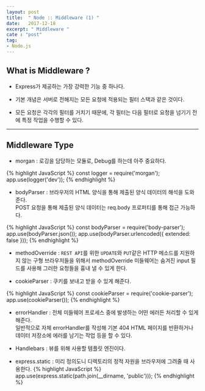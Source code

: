 ```yaml
---
layout: post
title:  " Node :: Middleware (1) "
date:   2017-12-18
excerpt: " Middleware "
cate : "post"
tag:
- Node.js
---
```



## What is Middleware ?

* Express가 제공하는 가장 강력한 기능 중 하나다.

* 기본 개념은 서버로 전해지는 모든 요청에 적용되는 필터 스택과 같은 것이다.

* 모든 요청은 각각의 필터를 거치기 때문에, 각 필터는 다음 필터로 요청을 넘기기 전에 특정 작업을 수행할 수 있다.


---


## Middleware Type

* morgan : 로깅을 담당하는 모듈로, Debug를 하는데 아주 중요하다.

{% highlight JavaScript %}
const logger = require('morgan');
app.use(logger('dev'));
{% endhighlight %}

* bodyParser : 브라우저의 HTML 양식을 통해 제출된 양식 데이터의 해석을 도와준다. <br> POST 요청을 통해 제출된 양식 데이터는 req.body 프로퍼티를 통해 접근 가능하다.

{% highlight JavaScript %}
const bodyParser = require('body-parser');
app.use(bodyParser.json());
app.use(bodyParser.urlencoded({ extended: false }));
{% endhighlight %}


* methodOverride : `REST API`를 위한 `UPDATE`와 `PUT`같은 HTTP 메소드를 지원하지 않는 구형 브라우저들을 위해서 methodOverride 미들웨어는 숨겨진 input 필드를 사용해 그러한 요청들을 흉내 낼 수 있게 한다.

* cookieParser : 쿠키를 보내고 받을 수 있게 해준다.

{% highlight JavaScript %}
const cookieParser = require('cookie-parser');
app.use(cookieParser());
{% endhighlight %}


* errorHandler : 전체 미들웨어 프로세스 중에 발생하는 어떤 에러든 처리할 수 있게 해준다. <br> 일반적으로 자체 errorHandler를 작성해 기본 404 HTML 페이지를 반환하거나 데이터 저장소에 에러를 남기는 작업 등을 할 수 있다.

* Handlebars : 뷰를 위해 사용할 템플릿 엔진이다.

* express.static : 미리 정의도니 디렉토리의 정적 자원을 브라우저에 그려줄 때 사용한다.
{% highlight JavaScript %}
app.use(express.static(path.join(__dirname, 'public')));
{% endhighlight %}

